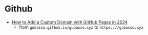 # Github

- [How to Add a Custom Domain with GitHub Pages in 2024](https://www.youtube.com/watch?v=k3Y3c5WlAfc)
  - from `gubasso.github.io/gubasso.xyz` to `https:://gubasso.xyz`
